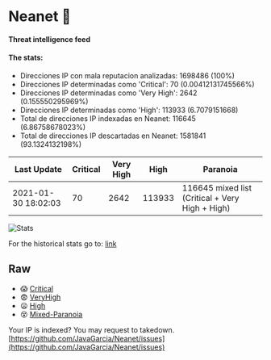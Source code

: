 # Neanet :hocho:
#### Threat intelligence feed
#### The stats:

- Direcciones IP con mala reputacion analizadas: 1698486 (100%)
- Direcciones IP determinadas como 'Critical':  70 (0.00412131745566%)
- Direcciones IP determinadas como 'Very High':  2642 (0.155550295969%)
- Direcciones IP determinadas como 'High':  113933 (6.7079151668)
- Total de direcciones IP indexadas en Neanet:  116645 (6.86758678023%)
- Total de direcciones IP descartadas en Neanet:  1581841 (93.1324132198%)

| Last Update | Critical | Very High | High | Paranoia |
| --- | --- | --- | --- | --- |
| 2021-01-30 18:02:03 | 70 | 2642 | 113933 | 116645 mixed list (Critical + Very High + High)|

![Stats](https://docs.google.com/spreadsheets/d/e/2PACX-1vSnaNMIXVabIpDJjufMlzH7poXnshF3mgd8Is1g9ytUEzVsP5my4Trn8f-xkoLLQ38xpL3HtmUexLo6/pubchart?oid=501124687&format=image)

For the historical stats go to: [link](/stats.csv)
## Raw
- :scream: [Critical](https://raw.githubusercontent.com/JavaGarcia/Neanet/master/blacklists/neanet_critical.txt)
- :fearful: [VeryHigh](https://raw.githubusercontent.com/JavaGarcia/Neanet/master/blacklists/neanet_veryHigh.txtt)
- :frowning: [High](https://raw.githubusercontent.com/JavaGarcia/Neanet/master/blacklists/neanet_high.txt)
- :dizzy_face: [Mixed-Paranoia](https://raw.githubusercontent.com/JavaGarcia/Neanet/master/blacklists/neanet_all.txt)


Your IP is indexed? You may request to takedown. [https://github.com/JavaGarcia/Neanet/issues](https://github.com/JavaGarcia/Neanet/issues)
































































































































































































































































































































































































































































































































































































































































































































































































































































































































































































































































































































































































































































































































































































































































































































































































































































































































































































































































































































































































































































































































































































































































































































































































































































































































































































































































































































































































































































































































































































































































































































































































































































































































































































































































































































































































































































































































































































































































































































































































